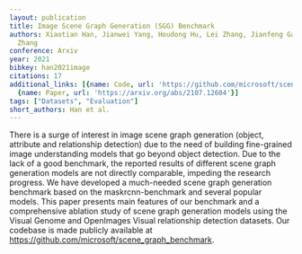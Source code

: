 ```yaml
---
layout: publication
title: Image Scene Graph Generation (SGG) Benchmark
authors: Xiaotian Han, Jianwei Yang, Houdong Hu, Lei Zhang, Jianfeng Gao, Pengchuan
  Zhang
conference: Arxiv
year: 2021
bibkey: han2021image
citations: 17
additional_links: [{name: Code, url: 'https://github.com/microsoft/scene_graph_benchmark'},
  {name: Paper, url: 'https://arxiv.org/abs/2107.12604'}]
tags: ["Datasets", "Evaluation"]
short_authors: Han et al.
---
```

There is a surge of interest in image scene graph generation (object,
attribute and relationship detection) due to the need of building fine-grained
image understanding models that go beyond object detection. Due to the lack of
a good benchmark, the reported results of different scene graph generation
models are not directly comparable, impeding the research progress. We have
developed a much-needed scene graph generation benchmark based on the
maskrcnn-benchmark and several popular models. This paper presents main
features of our benchmark and a comprehensive ablation study of scene graph
generation models using the Visual Genome and OpenImages Visual relationship
detection datasets. Our codebase is made publicly available at
https://github.com/microsoft/scene_graph_benchmark.